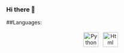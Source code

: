 ### Hi there 👋

##Languages:
<p align="center">
<img src="https://github.com/elenbaab/elenbaab/assets/97915273/4ea4b357-13cb-4141-9905-7f950d65b96f" alt="Python" height="40" style="vertical-align:top; margin:4px">
<img src="https://github.com/elenbaab/elenbaab/assets/97915273/ffc84ab0-480a-4f69-85ab-f1412fdca499" alt="Html" height="40" style="vertical-align:top; margin:4px">



  
